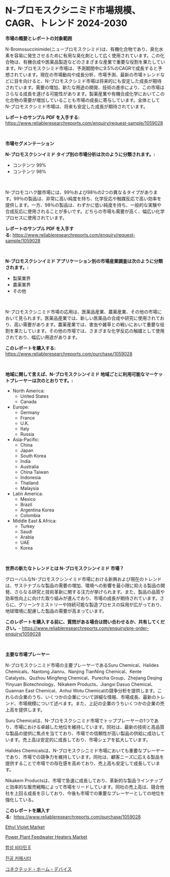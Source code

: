 <p><h1>N-ブロモスクシニミド市場規模、CAGR、トレンド 2024-2030</h1></p><p><strong>市場の概要とレポートの対象範囲</strong></p>
<p><p>N-Bromosuccinimide(ニューブロモスクシミド)は、有機化合物であり、臭化水素を容易に発生させるために有用な臭化剤として広く使用されています。この化合物は、有機合成や医薬品製造などのさまざまな産業で重要な役割を果たしています。N-ブロモスクシミド市場は、予測期間中に9.5%のCAGRで成長すると予想されています。現在の市場動向や成長分析、市場予測、最新の市場トレンドなどに目を向けると、N-ブロモスクシミド市場は将来的にも安定した成長が期待されています。需要の増加、新たな用途の開発、技術の進歩により、この市場はさらなる成長を遂げる可能性があります。製薬産業や有機合成化学においてこの化合物の需要が増加していることも市場の成長に寄与しています。全体としてN-ブロモスクシミド市場は、将来も安定した成長が期待されています。</p></p>
<p><strong>レポートのサンプル PDF を入手する:</strong> <a href="https://www.reliableresearchreports.com/enquiry/request-sample/1059028">https://www.reliableresearchreports.com/enquiry/request-sample/1059028</a></p>
<p>&nbsp;</p>
<p><strong>市場セグメンテーション</strong></p>
<p><strong>N-ブロモスクシンイミド タイプ別の市場分析は次のように分類されます。:</strong></p>
<p><ul><li>コンテンツ 99%</li><li>コンテンツ 98%</li></ul></p>
<p>&nbsp;</p>
<p><p>N-ブロモコハク酸市場には、99％および98％の2つの異なるタイプがあります。99％の製品は、非常に高い純度を持ち、化学反応や触媒反応で高い効率を提供します。一方、98％の製品は、わずかに低い純度を持ち、一般的な実験や合成反応に使用されることが多いです。どちらの市場も需要が高く、幅広い化学プロセスに使用されています。</p></p>
<p><strong>レポートのサンプル PDF を入手する:</strong>&nbsp;<a href="https://www.reliableresearchreports.com/enquiry/request-sample/1059028">https://www.reliableresearchreports.com/enquiry/request-sample/1059028</a></p>
<p>&nbsp;</p>
<p><strong> N-ブロモスクシンイミド アプリケーション別の市場産業調査は次のように分類されます。:</strong></p>
<p><ul><li>製薬業界</li><li>農薬業界</li><li>その他</li></ul></p>
<p>&nbsp;</p>
<p><p>N-ブロモスクシニミド市場の応用は、医薬品産業、農薬産業、その他の市場において見られます。医薬品産業では、新しい医薬品の合成や研究に使用されており、高い需要があります。農薬産業では、害虫や雑草との戦いにおいて重要な役割を果たしています。その他の市場では、さまざまな化学反応の触媒として使用されており、幅広い用途があります。</p></p>
<p><strong>このレポートを購入する:</strong>&nbsp; <a href="https://www.reliableresearchreports.com/purchase/1059028">https://www.reliableresearchreports.com/purchase/1059028</a></p>
<p>&nbsp;</p>
<p><strong>地域に関して言えば、N-ブロモスクシンイミド 地域ごとに利用可能なマーケットプレーヤーは次のとおりです。:</strong></p>
<p><ul>
    <li>
        North America:
        <ul>
            <li>United States</li>
            <li>Canada</li>
        </ul>
    </li>
    <li>
        Europe:
        <ul>
            <li>Germany</li>
            <li>France</li>
            <li>U.K.</li>
            <li>Italy</li>
            <li>Russia</li>
        </ul>
    </li>
    <li>
        Asia-Pacific:
        <ul>
            <li>China</li>
            <li>Japan</li>
            <li>South Korea</li>
            <li>India</li>
            <li>Australia</li>
            <li>China Taiwan</li>
            <li>Indonesia</li>
            <li>Thailand</li>
            <li>Malaysia</li>
        </ul>
    </li>
    <li>
        Latin America:
        <ul>
            <li>Mexico</li>
            <li>Brazil</li>
            <li>Argentina Korea</li>
            <li>Colombia</li>
        </ul>
    </li>
    <li>
        Middle East & Africa:
        <ul>
            <li>Turkey</li>
            <li>Saudi</li>
            <li>Arabia</li>
            <li>UAE</li>
            <li>Korea</li>
        </ul>
    </li>
    </ul></p>
<p>&nbsp;</p>
<p><strong>世界の新たなトレンドとは N-ブロモスクシンイミド 市場？</strong></p>
<p><p>グローバルなN-ブロモスクシンイミド市場における新興および現在のトレンドは、サステナブルな製品の需要の増加、環境への影響を最小限に抑える製品の開発、さらなる研究と技術革新に関する注力が挙げられます。また、製品の品質や効率性向上に向けた取り組みが進んでおり、市場の成長が期待されています。さらに、グリーンケミストリーや持続可能な製造プロセスの採用が広がっており、地球環境に配慮した製品の需要が高まっています。</p></p>
<p><strong>このレポートを購入する前に、質問がある場合は問い合わせるか、共有してください。</strong>- <a href="https://www.reliableresearchreports.com/enquiry/pre-order-enquiry/1059028">https://www.reliableresearchreports.com/enquiry/pre-order-enquiry/1059028</a></p>
<p>&nbsp;</p>
<p><strong>主要な市場プレーヤー</strong></p>
<p><p>N-ブロモスクシニミド市場の主要プレーヤーであるSuru Chemical、Halides Chemicals、Nantong Jianru、Nanjing TianNing Chemical、Kente Catalysts、Quzhou Mingfeng Chemical、Purecha Group、Zhejiang Deqing Yinyuan Biotechnology、Nikakem Products、Jiangxi Dasuo Chemical、Guannan East Chemical、Anhui Wotu Chemicalの競争分析を提供します。これらの企業のうち、いくつかの企業について詳細な情報、市場成長、最新のトレンド、市場規模について述べます。また、上記の企業のうちいくつかの企業の売上高を提供します。</p><p>Suru Chemicalは、N-ブロモスクシニミド市場でトッププレーヤーの1つであり、市場における卓越した地位を維持しています。同社は、最新の技術と高品質な製品の提供に焦点を当てており、市場での信頼性が高い製品の供給に成功しています。売上高は安定的に成長しており、市場シェアを拡大しています。</p><p>Halides Chemicalsは、N-ブロモスクシニミド市場においても重要なプレーヤーであり、市場での競争力を維持しています。同社は、顧客ニーズに応える製品を提供することで市場での存在感を高めており、売上高も安定して成長しています。</p><p>Nikakem Productsは、市場で急速に成長しており、革新的な製品ラインナップと効率的な販売戦略によって市場をリードしています。同社の売上高は、競合他社を上回る成長を示しており、今後も市場での重要なプレーヤーとしての地位を強化している。</p></p>
<p><strong>このレポートを購入する:</strong>&nbsp;&nbsp;<a href="https://www.reliableresearchreports.com/purchase/1059028">https://www.reliableresearchreports.com/purchase/1059028</a></p>
<p><p><a href="https://github.com/globismark/Market-Research-Report-List-2/blob/main/ethyl-violet-market.md">Ethyl Violet Market</a></p><p><a href="https://view.publitas.com/reportprime-1/power-plant-feedwater-heaters-market-a-comprehensive-report-of-its-market-share-growth-trends-2024-2031/">Power Plant Feedwater Heaters Market</a></p><p><a href="https://github.com/vsoq0zknh59/Market-Research-Report-List-1/blob/main/1028741189653.md">합성 비타민 E</a></p><p><a href="https://github.com/jntpkh496620/Market-Research-Report-List-1/blob/main/5235814189652.md">진공 커패시터</a></p><p><a href="https://medium.com/@dm15982023/%E6%8E%A5%E7%B6%9A%E3%81%95%E3%82%8C%E3%81%9F%E3%83%9B%E3%83%BC%E3%83%A0%E3%83%87%E3%83%90%E3%82%A4%E3%82%B9%E5%B8%82%E5%A0%B4%E3%81%AE%E8%A6%8F%E6%A8%A1-cagr-%E3%83%88%E3%83%AC%E3%83%B3%E3%83%89-2024-2030-300f00d521b4">コネクテッド・ホーム・デバイス</a></p></p>